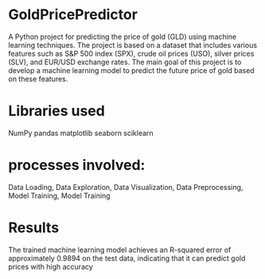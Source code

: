 # GoldPricePredictor

A Python project for predicting the price of gold (GLD) using machine learning techniques. The project is based on a dataset that includes various features such as S&P 500 index (SPX), crude oil prices (USO), silver prices (SLV), and EUR/USD exchange rates. The main goal of this project is to develop a machine learning model to predict the future price of gold based on these features.

# Libraries used
NumPy
pandas
matplotlib
seaborn
sciklearn

# processes involved:
Data Loading, Data Exploration, Data Visualization, Data Preprocessing, Model Training, Model Training

# Results
The trained machine learning model achieves an R-squared error of approximately 0.9894 on the test data, indicating that it can predict gold prices with high accuracy
